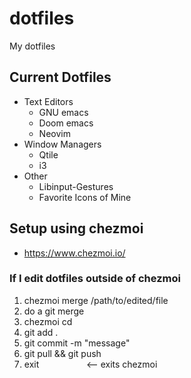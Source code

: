 # dotfiles
My dotfiles

## Current Dotfiles
 - Text Editors
    - GNU emacs
    - Doom emacs
    - Neovim
 - Window Managers
    - Qtile
    - i3
 - Other
    - Libinput-Gestures
    - Favorite Icons of Mine

## Setup using chezmoi
 - https://www.chezmoi.io/

### If I edit dotfiles outside of chezmoi
1. chezmoi merge /path/to/edited/file
2. do a git merge
3. chezmoi cd
4. git add .
5. git commit -m "message"
6. git pull && git push
7. exit &emsp; &emsp; &emsp; &emsp; <-- exits chezmoi
